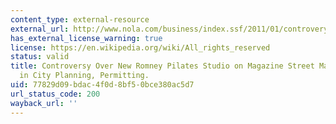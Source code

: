 ```yaml
---
content_type: external-resource
external_url: http://www.nola.com/business/index.ssf/2011/01/controvery_surrounding_new_rom.html
has_external_license_warning: true
license: https://en.wikipedia.org/wiki/All_rights_reserved
status: valid
title: Controversy Over New Romney Pilates Studio on Magazine Street May Lead to Reforms
  in City Planning, Permitting.
uid: 77829d09-bdac-4f0d-8bf5-0bce380ac5d7
url_status_code: 200
wayback_url: ''
---
```


